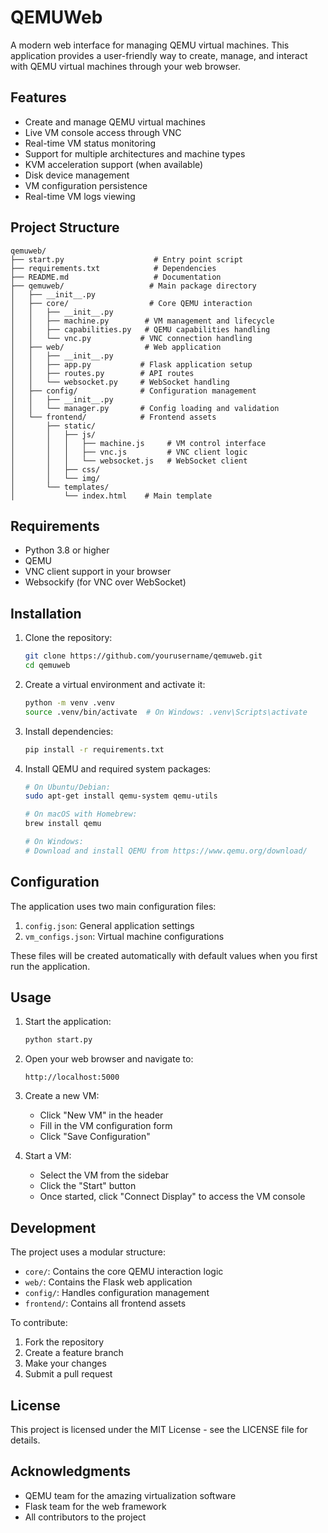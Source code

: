 # QEMUWeb

A modern web interface for managing QEMU virtual machines. This application provides a user-friendly way to create, manage, and interact with QEMU virtual machines through your web browser.

## Features

- Create and manage QEMU virtual machines
- Live VM console access through VNC
- Real-time VM status monitoring
- Support for multiple architectures and machine types
- KVM acceleration support (when available)
- Disk device management
- VM configuration persistence
- Real-time VM logs viewing

## Project Structure

```
qemuweb/
├── start.py                    # Entry point script
├── requirements.txt            # Dependencies
├── README.md                   # Documentation
├── qemuweb/                   # Main package directory
│   ├── __init__.py
│   ├── core/                  # Core QEMU interaction
│   │   ├── __init__.py
│   │   ├── machine.py        # VM management and lifecycle
│   │   ├── capabilities.py   # QEMU capabilities handling
│   │   └── vnc.py           # VNC connection handling
│   ├── web/                  # Web application
│   │   ├── __init__.py
│   │   ├── app.py           # Flask application setup
│   │   ├── routes.py        # API routes
│   │   └── websocket.py     # WebSocket handling
│   ├── config/              # Configuration management
│   │   ├── __init__.py
│   │   └── manager.py       # Config loading and validation
│   └── frontend/            # Frontend assets
│       ├── static/
│       │   ├── js/
│       │   │   ├── machine.js     # VM control interface
│       │   │   ├── vnc.js         # VNC client logic
│       │   │   └── websocket.js   # WebSocket client
│       │   ├── css/
│       │   └── img/
│       └── templates/
│           └── index.html    # Main template
```

## Requirements

- Python 3.8 or higher
- QEMU
- VNC client support in your browser
- Websockify (for VNC over WebSocket)

## Installation

1. Clone the repository:
   ```bash
   git clone https://github.com/yourusername/qemuweb.git
   cd qemuweb
   ```

2. Create a virtual environment and activate it:
   ```bash
   python -m venv .venv
   source .venv/bin/activate  # On Windows: .venv\Scripts\activate
   ```

3. Install dependencies:
   ```bash
   pip install -r requirements.txt
   ```

4. Install QEMU and required system packages:
   ```bash
   # On Ubuntu/Debian:
   sudo apt-get install qemu-system qemu-utils

   # On macOS with Homebrew:
   brew install qemu

   # On Windows:
   # Download and install QEMU from https://www.qemu.org/download/
   ```

## Configuration

The application uses two main configuration files:

1. `config.json`: General application settings
2. `vm_configs.json`: Virtual machine configurations

These files will be created automatically with default values when you first run the application.

## Usage

1. Start the application:
   ```bash
   python start.py
   ```

2. Open your web browser and navigate to:
   ```
   http://localhost:5000
   ```

3. Create a new VM:
   - Click "New VM" in the header
   - Fill in the VM configuration form
   - Click "Save Configuration"

4. Start a VM:
   - Select the VM from the sidebar
   - Click the "Start" button
   - Once started, click "Connect Display" to access the VM console

## Development

The project uses a modular structure:

- `core/`: Contains the core QEMU interaction logic
- `web/`: Contains the Flask web application
- `config/`: Handles configuration management
- `frontend/`: Contains all frontend assets

To contribute:

1. Fork the repository
2. Create a feature branch
3. Make your changes
4. Submit a pull request

## License

This project is licensed under the MIT License - see the LICENSE file for details.

## Acknowledgments

- QEMU team for the amazing virtualization software
- Flask team for the web framework
- All contributors to the project
  